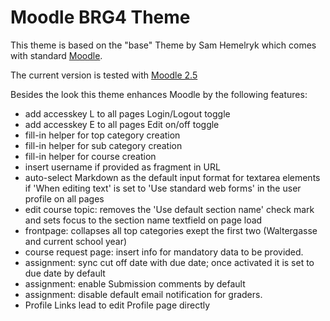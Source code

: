 Moodle BRG4 Theme
=================

This theme is based on the "base" Theme by Sam Hemelryk which comes with standard [Moodle](https://moodle.org/).

The current version is tested with [Moodle 2.5](http://download.moodle.org/)

Besides the look this theme enhances Moodle by the following features:

- add accesskey L to all pages Login/Logout toggle
- add accesskey E to all pages Edit on/off toggle
- fill-in helper for top category creation
- fill-in helper for sub category creation
- fill-in helper for course creation
- insert username if provided as fragment in URL
- auto-select Markdown as the default input format for textarea elements if 'When editing text' is set to 'Use standard web forms' in the user profile on all pages
- edit course topic: removes the 'Use default section name' check mark and sets focus to the section name textfield on page load
- frontpage: collapses all top categories exept the first two (Waltergasse and current school year)
- course request page: insert info for mandatory data to be provided.
- assignment: sync cut off date with due date; once activated it is set to due date by default
- assignment: enable Submission comments by default
- assignment: disable default email notification for graders.
- Profile Links lead to edit Profile page directly


